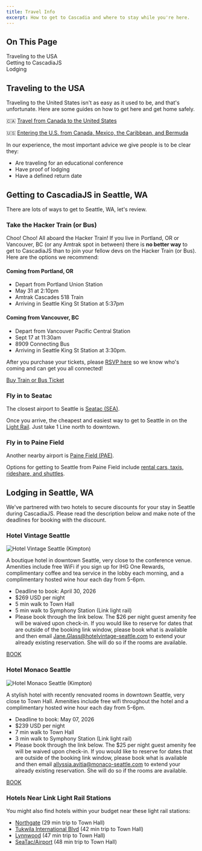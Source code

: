 ```yaml
---
title: Travel Info
excerpt: How to get to Cascadia and where to stay while you're here.
---
```


<div id="toc">
<h2>On This Page</h2>
    <ul>
        <li><a href="#to-usa">Traveling to the USA</a></li>
        <li><a href="#transportation">Getting to CascadiaJS</a></li>
        <li><a href="#lodging">Lodging</a></li>
    </ul>
</div>

<h2 id="to-usa">Traveling to the USA</h2>

Traveling to the United States isn't as easy as it used to be, and that's unfortunate. Here are some guides on how to get here and get home safely.

🇨🇦 [Travel from Canada to the United States](https://travel.gc.ca/destinations/united-states) 

🇺🇸 [Entering the U.S. from Canada, Mexico, the Caribbean, and Bermuda](https://www.usa.gov/from-canada-mexico-caribbean)

In our experience, the most important advice we give people is to be clear they:

* Are traveling for an educational conference
* Have proof of lodging
* Have a defined return date

<h2 id="transportation">Getting to CascadiaJS in Seattle, WA</h2>

There are lots of ways to get to Seattle, WA, let's review.

### Take the Hacker Train (or Bus)

Choo! Choo! All aboard the Hacker Train! If you live in Portland, OR or Vancouver, BC (or any Amtrak spot in between) there is **no better way** to get to CascadiaJS than to join your fellow devs on the Hacker Train (or Bus). Here are the options we recommend:


#### Coming from Portland, OR

* Depart from Portland Union Station
* May 31 at 2:10pm 
* Amtrak Cascades 518 Train
* Arriving in Seattle King St Station at 5:37pm

#### Coming from Vancouver, BC

* Depart from Vancouver Pacific Central Station
* Sept 17 at 11:30am
* 8909 Connecting Bus
* Arriving in Seattle King St Station at 3:30pm.

After you purchase your tickets, please [RSVP here](https://airtable.com/app2IZDYtOGyzBQLZ/shrC56NRfLoBucsmK) so we know who's coming and can get you all connected!

<div class="cta secondary"><a target="_blank" href="https://www.amtrak.com/home.html">Buy Train or Bus Ticket</a></div>

### Fly in to Seatac

The closest airport to Seattle is [Seatac (SEA)](https://www.portseattle.org/sea-tac). 

Once you arrive, the cheapest and easiest way to get to Seattle in on the [Light Rail](https://www.soundtransit.org/ride-with-us/stops-stations/seatac-airport-station). Just take 1 Line north to downtown.

### Fly in to Paine Field

Another nearby airport is [Paine Field (PAE)](https://www.painefield.com/). 

Options for getting to Seattle from Paine Field include [rental cars, taxis, rideshare, and shuttles](https://flypainefield.com/about/location).

<h2 id="lodging">Lodging in Seattle, WA</h2>

We've partnered with two hotels to secure discounts for your stay in Seattle during CascadiaJS. Please read the description below and make note of the deadlines for booking with the discount.

### Hotel Vintage Seattle

![Hotel Vintage Seattle (Kimpton)](/_public/images/2025/kimpton-seattle.jpg)

A boutique hotel in downtown Seattle, very close to the conference venue. Amenities include free WiFi if you sign up for IHG One Rewards, complimentary coffee and tea service in the lobby each morning, and a complimentary hosted wine hour each day from 5-6pm.

* Deadline to book: <span class="highlight warning">April 30, 2026</span>
* $269 USD per night
* 5 min walk to Town Hall
* 5 min walk to Symphony Station (Link light rail)
* Please book through the link below. The $26 per night guest amenity fee will be waived upon check-in. If you would like to reserve for dates that are outside of the booking link window, please book what is available and then email Jane.Glass@hotelvintage-seattle.com to extend your already existing reservation. She will do so if the rooms are available.

<div class="cta secondary"><a href="https://www.ihg.com/redirect?path=asearch&brandCode=KI&localeCode=en&regionCode=1&hotelCode=SEAVP&checkInDate=31&checkInMonthYear=042026&checkOutDate=06&checkOutMonthYear=052026&rateCode=6CBARC&_PMID=99801505&GPC=CJS&cn=no&adjustMonth=false&showApp=true&monthIndex=00">BOOK</a></div>

### Hotel Monaco Seattle

![Hotel Monaco Seattle (Kimpton)](/_public/images/2024/travel/kimpton-hotel-monaco.jpg)

A stylish hotel with recently renovated rooms in downtown Seattle, very close to Town Hall. Amenities include free wifi throughout the hotel and a complimentary hosted wine hour each day from 5-6pm.

* Deadline to book: <span class="highlight warning">May 07, 2026</span>
* $239 USD per night 
* 7 min walk to Town Hall
* 3 min walk to Symphony Station (Link light rail)
* Please book through the link below. The $25 per night guest amenity fee will be waived upon check-in. If you would like to reserve for dates that are outside of the booking link window, please book what is available and then email allyssia.avitia@monaco-seattle.com to extend your already existing reservation. She will do so if the rooms are available.

<div class="cta secondary"><a href="https://www.ihg.com/redirect?path=asearch&brandCode=KI&localeCode=en&regionCode=1&hotelCode=seasm&checkInDate=31&checkInMonthYear=042026&checkOutDate=03&checkOutMonthYear=052026&rateCode=6CBARC&_PMID=99801505&GPC=CJ3&cn=no&adjustMonth=false&showApp=true&monthIndex=00">BOOK</a></div>


### Hotels Near Link Light Rail Stations

You might also find hotels within your budget near these light rail stations:

* <a href="https://maps.app.goo.gl/D9qDicWdB85CUdyk7">Northgate</a> (29 min trip to Town Hall)
* <a href="https://maps.app.goo.gl/2JVNj7cRezShFE7a9">Tukwila International Blvd</a> (42 min trip to Town Hall) 
* <a href="https://maps.app.goo.gl/owvWeSKwKZmWiZDLA">Lynnwood</a> (47 min trip to Town Hall)
* <a href="https://maps.app.goo.gl/wqCkznCYG9cnXWtU9">SeaTac/Airport</a> (48 min trip to Town Hall)

